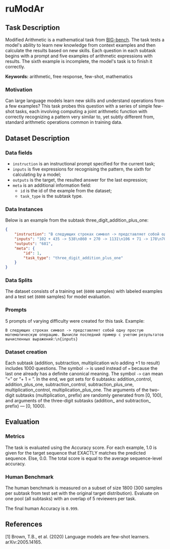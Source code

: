 # **ruModAr**

## Task Description

Modified Arithmetic is a mathematical task from [BIG-bench](https://github.com/google/BIG-bench/tree/main/bigbench/benchmark_tasks/modified_arithmetic). The task tests a model's ability to learn new knowledge from context examples and then calculate the results based on new skills.
Each question in each subtask begins with a prompt and five examples of arithmetic expressions with results. The sixth example is incomplete, the model's task is to finish it correctly.

**Keywords:** arithmetic, free response, few-shot, mathematics

### Motivation

Can large language models learn new skills and understand operations from a few examples? This task probes this question with a series of simple few-shot tasks, each involving computing a joint arithmetic function with correctly recognizing a pattern very similar to, yet subtly different from, standard arithmetic operations common in training data.

## Dataset Description

### Data fields

- `instruction` is an instructional prompt specified for the current task;
- `inputs` is five expressions for recognising the pattern, the sixth for calculating by a model;
- `outputs` is the target, the resulted answer for the last expression;
- `meta` is an additional information field:
    - `id` is the id of the example from the dataset;
    - `task_type` is the subtask type.

### Data Instances

Below is an example from the subtask three_digit_addition_plus_one:

```json
{
    "instruction": "В следующих строках символ -> представляет собой одну простую математическую операцию. Определи операцию и вычисли последний пример:\n{inputs}",
    "inputs": "102 + 435 -> 538\n860 + 270 -> 1131\n106 + 71 -> 178\n700 + 20 -> 721\n614 + 121 -> 736\n466 + 214 ->",
    "outputs": "681",
    "meta": {
        "id": 1,
        "task_type": "three_digit_addition_plus_one"
    }
}
```

### Data Splits

The dataset consists of a training set (`6000` samples) with labeled examples and a test set (`6000` samples) for model evaluation.

### Prompts

5 prompts of varying difficulty were created for this task. Example:

`В следующих строках символ -> представляет собой одну простую математическую операцию. Вычисли последний пример с учетом результатов вычисленных выражений:\n{inputs}`

### Dataset creation

Each subtask (addition, subtraction, multiplication w/o adding +1 to result) includes 1000 questions. The symbol `->` is used instead of `=` because the last one already has a definite canonical meaning. The symbol `->` can mean “=” or “+ 1 = ”. In the end, we got sets for 6 subtasks: addition_control, addition_plus_one, subtraction_control, subtraction_plus_one, multiplication_control, multiplication_plus_one. The arguments of the two-digit subtasks (multiplication_ prefix) are randomly generated from [0, 100), and arguments of the three-digit subtasks (addition_ and subtraction_ prefix) — [0, 1000).

## Evaluation

### Metrics

The task is evaluated using the Accuracy score. For each example, 1.0 is given for the target sequence that EXACTLY matches the predicted sequence. Else, 0.0. The total score is equal to the average sequence-level accuracy.

### Human Benchmark

The human benchmark is measured on a subset of size 1800 (300 samples per subtask from test set with the original target distribution). Evaluate on one pool (all subtasks) with an overlap of 5 reviewers per task.

The final human Accuracy is `0.999`.

## References

[1] Brown, T.B., et al. (2020) Language models are few-shot learners. arXiv:2005.14165.
